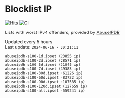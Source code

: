 # Blocklist IP

[![Hits](https://hits.seeyoufarm.com/api/count/incr/badge.svg?url=https%3A%2F%2Fgithub.com%2Fborestad%2Fblocklist-ip%2F&count_bg=%2379C83D&title_bg=%23555555&icon=&icon_color=%23E7E7E7&title=hits&edge_flat=false)](https://hits.seeyoufarm.com)  ![CI](https://img.shields.io/github/workflow/status/borestad/blocklist-ip/CI?style=flat-square)

Lists with worst IPv4 offenders, provided by [AbuseIPDB](https://www.abuseipdb.com/)

<!-- FOOTER-PLACEHOLDER -->
Updated every 5 hours<br>
Last update: `2024-06-16 - 20:21:11`
```
abuseipdb-s100-1d.ipset (23855 ip)
abuseipdb-s100-2d.ipset (28571 ip)
abuseipdb-s100-3d.ipset (31848 ip)
abuseipdb-s100-7d.ipset (39383 ip)
abuseipdb-s100-30d.ipset (61226 ip)
abuseipdb-s100-60d.ipset (83722 ip)
abuseipdb-s100-90d.ipset (107585 ip)
abuseipdb-s100-120d.ipset (127659 ip)
abuseipdb-s100-all.ipset (559241 ip)
```
